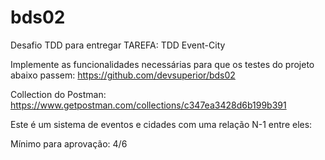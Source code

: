 # bds02

Desafio TDD para entregar
TAREFA: TDD Event-City

Implemente as funcionalidades necessárias para que os testes do projeto abaixo passem:
https://github.com/devsuperior/bds02

Collection do Postman:
https://www.getpostman.com/collections/c347ea3428d6b199b391

Este é um sistema de eventos e cidades com uma relação N-1 entre eles:

<div align="center"
<img src="https://user-images.githubusercontent.com/30321724/141784238-3e4ad065-0fb5-45cd-8042-c848b9e9cde8.PNG" width="700px">
</div>
 
Mínimo para aprovação: 4/6
